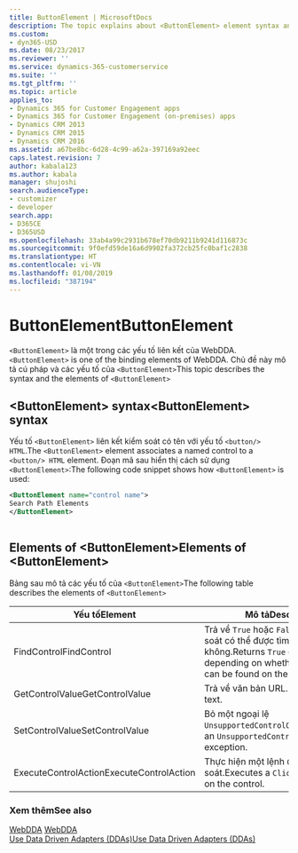 ```yaml
---
title: ButtonElement | MicrosoftDocs
description: The topic explains about <ButtonElement> element syntax and the elements, which is one of the binding elements of the WebDDA.
ms.custom:
- dyn365-USD
ms.date: 08/23/2017
ms.reviewer: ''
ms.service: dynamics-365-customerservice
ms.suite: ''
ms.tgt_pltfrm: ''
ms.topic: article
applies_to:
- Dynamics 365 for Customer Engagement apps
- Dynamics 365 for Customer Engagement (on-premises) apps
- Dynamics CRM 2013
- Dynamics CRM 2015
- Dynamics CRM 2016
ms.assetid: a67be8bc-6d28-4c99-a62a-397169a92eec
caps.latest.revision: 7
author: kabala123
ms.author: kabala
manager: shujoshi
search.audienceType:
- customizer
- developer
search.app:
- D365CE
- D365USD
ms.openlocfilehash: 33ab4a99c2931b678ef70db9211b9241d116873c
ms.sourcegitcommit: 9f0efd59de16a6d9902fa372cb25fc0baf1c2838
ms.translationtype: HT
ms.contentlocale: vi-VN
ms.lasthandoff: 01/08/2019
ms.locfileid: "387194"
---
```

# <a name="buttonelement"></a><span data-ttu-id="6ad57-103">ButtonElement</span><span class="sxs-lookup"><span data-stu-id="6ad57-103">ButtonElement</span></span>
<span data-ttu-id="6ad57-104">`<ButtonElement>` là một trong các yếu tố liên kết của WebDDA.</span><span class="sxs-lookup"><span data-stu-id="6ad57-104">`<ButtonElement>` is one of the binding elements of WebDDA.</span></span> <span data-ttu-id="6ad57-105">Chủ đề này mô tả cú pháp và các yếu tố của `<ButtonElement>`</span><span class="sxs-lookup"><span data-stu-id="6ad57-105">This topic describes the syntax and the elements of `<ButtonElement>`</span></span>  
  
## <a name="buttonelement-syntax"></a><span data-ttu-id="6ad57-106">\<ButtonElement> syntax</span><span class="sxs-lookup"><span data-stu-id="6ad57-106">\<ButtonElement> syntax</span></span>  
 <span data-ttu-id="6ad57-107">Yếu tố `<ButtonElement>` liên kết kiểm soát có tên với yếu tố `<button/> HTML`.</span><span class="sxs-lookup"><span data-stu-id="6ad57-107">The `<ButtonElement>` element associates a named control to a `<button/> HTML` element.</span></span> <span data-ttu-id="6ad57-108">Đoạn mã sau hiển thị cách sử dụng `<ButtonElement>`:</span><span class="sxs-lookup"><span data-stu-id="6ad57-108">The following code snippet shows how `<ButtonElement>` is used:</span></span>  
  
```xml  
<ButtonElement name="control name">  
Search Path Elements  
</ButtonElement>  
  
```  
  
## <a name="elements-of-buttonelement"></a><span data-ttu-id="6ad57-109">Elements of \<ButtonElement></span><span class="sxs-lookup"><span data-stu-id="6ad57-109">Elements of \<ButtonElement></span></span>  
 <span data-ttu-id="6ad57-110">Bảng sau mô tả các yếu tố của `<ButtonElement>`</span><span class="sxs-lookup"><span data-stu-id="6ad57-110">The following table describes the elements of `<ButtonElement>`</span></span>  
  
|<span data-ttu-id="6ad57-111">Yếu tố</span><span class="sxs-lookup"><span data-stu-id="6ad57-111">Element</span></span>|<span data-ttu-id="6ad57-112">Mô tả</span><span class="sxs-lookup"><span data-stu-id="6ad57-112">Description</span></span>|  
|-------------|-----------------|  
|<span data-ttu-id="6ad57-113">FindControl</span><span class="sxs-lookup"><span data-stu-id="6ad57-113">FindControl</span></span>|<span data-ttu-id="6ad57-114">Trả về `True` hoặc `False` tùy theo kiểm soát có thể được tìm thấy trên UI hay không.</span><span class="sxs-lookup"><span data-stu-id="6ad57-114">Returns `True` or `False` depending on whether the control can be found on the UI.</span></span>|  
|<span data-ttu-id="6ad57-115">GetControlValue</span><span class="sxs-lookup"><span data-stu-id="6ad57-115">GetControlValue</span></span>|<span data-ttu-id="6ad57-116">Trả về văn bản URL.</span><span class="sxs-lookup"><span data-stu-id="6ad57-116">Returns the URL text.</span></span>|  
|<span data-ttu-id="6ad57-117">SetControlValue</span><span class="sxs-lookup"><span data-stu-id="6ad57-117">SetControlValue</span></span>|<span data-ttu-id="6ad57-118">Bỏ một ngoại lệ `UnsupportedControlOperation`.</span><span class="sxs-lookup"><span data-stu-id="6ad57-118">Throws an `UnsupportedControlOperation` exception.</span></span>|  
|<span data-ttu-id="6ad57-119">ExecuteControlAction</span><span class="sxs-lookup"><span data-stu-id="6ad57-119">ExecuteControlAction</span></span>|<span data-ttu-id="6ad57-120">Thực hiện một lệnh `Click()` trên kiểm soát.</span><span class="sxs-lookup"><span data-stu-id="6ad57-120">Executes a `Click()` command on the control.</span></span>|  
  
### <a name="see-also"></a><span data-ttu-id="6ad57-121">Xem thêm</span><span class="sxs-lookup"><span data-stu-id="6ad57-121">See also</span></span>  
 <span data-ttu-id="6ad57-122">[WebDDA](../unified-service-desk/web-dda.md) </span><span class="sxs-lookup"><span data-stu-id="6ad57-122">[WebDDA](../unified-service-desk/web-dda.md) </span></span>  
 [<span data-ttu-id="6ad57-123">Use Data Driven Adapters (DDAs)</span><span class="sxs-lookup"><span data-stu-id="6ad57-123">Use Data Driven Adapters (DDAs)</span></span>](../unified-service-desk/use-data-driven-adapters-ddas.md)

